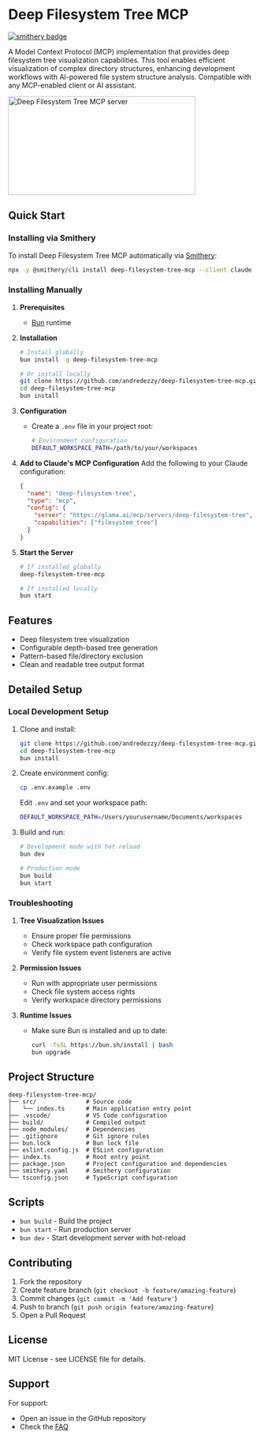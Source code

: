 # Deep Filesystem Tree MCP

[![smithery badge](https://smithery.ai/badge/deep-filesystem-tree-mcp)](https://smithery.ai/server/deep-filesystem-tree-mcp)

A Model Context Protocol (MCP) implementation that provides deep filesystem tree visualization capabilities. This tool enables efficient visualization of complex directory structures, enhancing development workflows with AI-powered file system structure analysis. Compatible with any MCP-enabled client or AI assistant.

<a href="https://glama.ai/mcp/servers/deep-filesystem-tree"><img width="380" height="200" src="https://glama.ai/mcp/servers/deep-filesystem-tree/badge" alt="Deep Filesystem Tree MCP server" /></a>

## Quick Start

### Installing via Smithery

To install Deep Filesystem Tree MCP automatically via [Smithery](https://smithery.ai/server/deep-filesystem-tree-mcp):

```bash
npx -y @smithery/cli install deep-filesystem-tree-mcp --client claude
```

### Installing Manually

1. **Prerequisites**

   - [Bun](https://bun.sh) runtime

2. **Installation**

   ```bash
   # Install globally
   bun install -g deep-filesystem-tree-mcp

   # Or install locally
   git clone https://github.com/andredezzy/deep-filesystem-tree-mcp.git
   cd deep-filesystem-tree-mcp
   bun install
   ```

3. **Configuration**

   - Create a `.env` file in your project root:
     ```bash
     # Environment configuration
     DEFAULT_WORKSPACE_PATH=/path/to/your/workspaces
     ```

4. **Add to Claude's MCP Configuration**
   Add the following to your Claude configuration:

   ```json
   {
     "name": "deep-filesystem-tree",
     "type": "mcp",
     "config": {
       "server": "https://glama.ai/mcp/servers/deep-filesystem-tree",
       "capabilities": ["filesystem_tree"]
     }
   }
   ```

5. **Start the Server**

   ```bash
   # If installed globally
   deep-filesystem-tree-mcp

   # If installed locally
   bun start
   ```

## Features

- Deep filesystem tree visualization
- Configurable depth-based tree generation
- Pattern-based file/directory exclusion
- Clean and readable tree output format

## Detailed Setup

### Local Development Setup

1. Clone and install:

   ```bash
   git clone https://github.com/andredezzy/deep-filesystem-tree-mcp.git
   cd deep-filesystem-tree-mcp
   bun install
   ```

2. Create environment config:

   ```bash
   cp .env.example .env
   ```

   Edit `.env` and set your workspace path:

   ```bash
   DEFAULT_WORKSPACE_PATH=/Users/yourusername/Documents/workspaces
   ```

3. Build and run:

   ```bash
   # Development mode with hot reload
   bun dev

   # Production mode
   bun build
   bun start
   ```

### Troubleshooting

1. **Tree Visualization Issues**

   - Ensure proper file permissions
   - Check workspace path configuration
   - Verify file system event listeners are active

2. **Permission Issues**

   - Run with appropriate user permissions
   - Check file system access rights
   - Verify workspace directory permissions

3. **Runtime Issues**
   - Make sure Bun is installed and up to date:
     ```bash
     curl -fsSL https://bun.sh/install | bash
     bun upgrade
     ```

## Project Structure

```
deep-filesystem-tree-mcp/
├── src/              # Source code
│   └── index.ts      # Main application entry point
├── .vscode/          # VS Code configuration
├── build/            # Compiled output
├── node_modules/     # Dependencies
├── .gitignore        # Git ignore rules
├── bun.lock          # Bun lock file
├── eslint.config.js  # ESLint configuration
├── index.ts          # Root entry point
├── package.json      # Project configuration and dependencies
├── smithery.yaml     # Smithery configuration
└── tsconfig.json     # TypeScript configuration
```

## Scripts

- `bun build` - Build the project
- `bun start` - Run production server
- `bun dev` - Start development server with hot-reload

## Contributing

1. Fork the repository
2. Create feature branch (`git checkout -b feature/amazing-feature`)
3. Commit changes (`git commit -m 'Add feature'`)
4. Push to branch (`git push origin feature/amazing-feature`)
5. Open a Pull Request

## License

MIT License - see LICENSE file for details.

## Support

For support:

- Open an issue in the GitHub repository
- Check the [FAQ](https://github.com/andredezzy/deep-filesystem-tree-mcp/wiki/FAQ)
